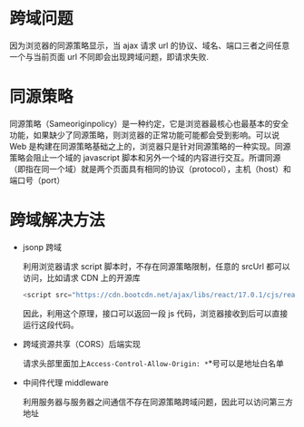 # 跨域问题

因为浏览器的同源策略显示，当 ajax 请求 url 的协议、域名、端口三者之间任意一个与当前页面 url 不同即会出现跨域问题，即请求失败.

# 同源策略

同源策略（Sameoriginpolicy）是一种约定，它是浏览器最核心也最基本的安全功能，如果缺少了同源策略，则浏览器的正常功能可能都会受到影响。可以说 Web 是构建在同源策略基础之上的，浏览器只是针对同源策略的一种实现。同源策略会阻止一个域的 javascript 脚本和另外一个域的内容进行交互。所谓同源（即指在同一个域）就是两个页面具有相同的协议（protocol），主机（host）和端口号（port）

# 跨域解决方法

- jsonp 跨域

  利用浏览器请求 script 脚本时，不存在同源策略限制，任意的 srcUrl 都可以访问，比如请求 CDN 上的开源库

  ```javascript
  <script src="https://cdn.bootcdn.net/ajax/libs/react/17.0.1/cjs/react-jsx-dev-runtime.development.js"></script>
  ```

  因此，利用这个原理，接口可以返回一段 js 代码，浏览器接收到后可以直接运行这段代码。

- 跨域资源共享（CORS）后端实现

  请求头部里面加上`Access-Control-Allow-Origin: *`\*号可以是地址白名单

- 中间件代理 middleware

  利用服务器与服务器之间通信不存在同源策略跨域问题，因此可以访问第三方地址
